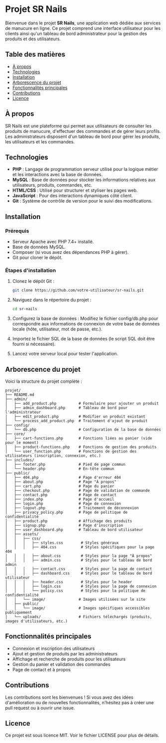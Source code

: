 # Projet SR Nails

Bienvenue dans le projet **SR Nails**, une application web dédiée aux services de manucure en ligne. Ce projet comprend une interface utilisateur pour les clients ainsi qu'un tableau de bord administrateur pour la gestion des produits et des utilisateurs.

## Table des matières
- [À propos](#à-propos)
- [Technologies](#technologies)
- [Installation](#installation)
- [Arborescence du projet](#arborescence-du-projet)
- [Fonctionnalités principales](#fonctionnalités-principales)
- [Contributions](#contributions)
- [Licence](#licence)

## À propos

SR Nails est une plateforme qui permet aux utilisateurs de consulter les produits de manucure, d'effectuer des commandes et de gérer leurs profils. Les administrateurs disposent d'un tableau de bord pour gérer les produits, les utilisateurs et les commandes.

## Technologies

- **PHP** : Langage de programmation serveur utilisé pour la logique métier et les interactions avec la base de données.
- **MySQL** : Base de données pour stocker les informations relatives aux utilisateurs, produits, commandes, etc.
- **HTML/CSS** : Utilisé pour structurer et styliser les pages web.
- **JavaScript** : Pour des interactions dynamiques côté client.
- **Git** : Système de contrôle de version pour le suivi des modifications.

## Installation

### Prérequis

- Serveur Apache avec PHP 7.4+ installé.
- Base de données MySQL.
- Composer (si vous avez des dépendances PHP à gérer).
- Git pour cloner le dépôt.

### Étapes d'installation

1. Clonez le dépôt Git :
   ```bash
   git clone https://github.com/votre-utilisateur/sr-nails.git

2. Naviguez dans le répertoire du projet :
   ```bash
   cd sr-nails

3. Configurez la base de données :
    Modifiez le fichier config/db.php pour correspondre aux informations de connexion de votre base de données locale (hôte, utilisateur, mot de passe, etc.).

4. Importez le fichier SQL de la base de données (le script SQL doit être fourni si nécessaire).

5. Lancez votre serveur local pour tester l'application.

## Arborescence du projet

Voici la structure du projet complète :
```
projet/
├── README.md
├── admin/
│   ├── add_product.php          # Formulaire pour ajouter un produit
│   ├── admin_dashboard.php      # Tableau de bord pour l'administrateur
│   ├── edit_product.php         # Modifier un produit existant
│   └── process_add_product.php  # Traitement d'ajout de produit
├── config/
│   └── db.php                   # Configuration de la base de données
├── core/
│   ├── cart-functions.php       # Fonctions liées au panier (vide pour le moment)
│   ├── product-functions.php    # Fonctions de gestion des produits
│   └── user_function.php        # Fonctions de gestion des utilisateurs (inscription, connexion, etc.)
├── includes/
│   ├── footer.php               # Pied de page commun
│   └── header.php               # En-tête commun
├── public/
│   ├── 404.php                  # Page d'erreur 404
│   ├── about.php                # Page "À propos"
│   ├── cart.php                 # Page du panier
│   ├── checkout.php             # Page de validation de commande
│   ├── contact.php              # Page de contact
│   ├── index.php                # Page d'accueil
│   ├── login.php                # Page de connexion
│   ├── logout.php               # Traitement de déconnexion
│   ├── privacy_policy.php       # Page de politique de confidentialité
│   ├── product.php              # Affichage des produits
│   ├── signup.php               # Page d'inscription
│   ├── user_dashboard.php       # Tableau de bord utilisateur
│   ├── assets/
│   │   ├── css/
│   │   │   ├── styles.css        # Styles généraux
│   │   │   ├── 404.css           # Styles spécifiques pour la page 404
│   │   │   ├── about.css         # Styles pour la page "À propos"
│   │   │   ├── admin.css         # Styles pour le tableau de bord admin
│   │   │   ├── contact.css       # Styles pour la page de contact
│   │   │   ├── dashboard.css     # Styles pour le tableau de bord utilisateur
│   │   │   ├── header.css        # Styles pour le header
│   │   │   ├── login.css         # Styles pour la page de connexion
│   │   │   └── policy.css        # Styles pour la politique de confidentialité
│   │   └── image/               # Images utilisées sur le site
│   ├── public/
│   │   └── image/               # Images spécifiques accessibles publiquement
│   └── uploads/                 # Fichiers téléchargés (produits, images d'utilisateurs, etc.)
```

## Fonctionnalités principales

- Connexion et inscription des utilisateurs
- Ajout et gestion de produits par les administrateurs
- Affichage et recherche de produits pour les utilisateurs
- Gestion du panier et validation des commandes
- Page de contact et à propos

## Contributions
Les contributions sont les bienvenues ! Si vous avez des idées d'amélioration ou de nouvelles fonctionnalités, n'hésitez pas à créer une pull request ou à ouvrir une issue.

## Licence
Ce projet est sous licence MIT. Voir le fichier LICENSE pour plus de détails.